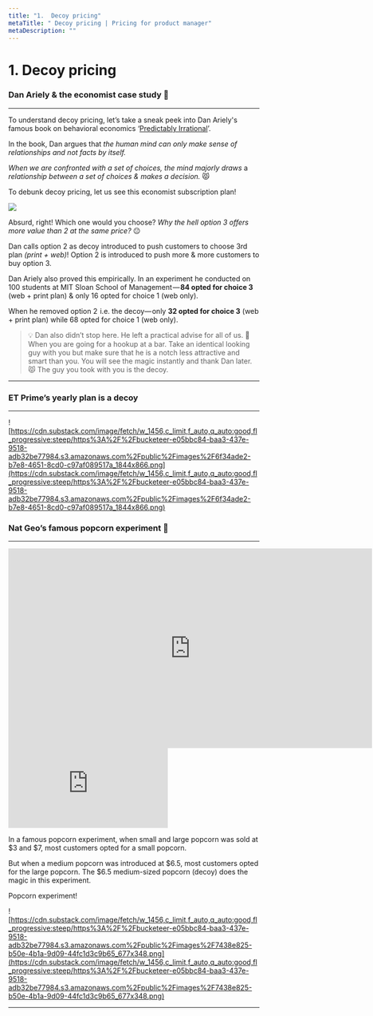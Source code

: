 ```yaml
---
title: "1.  Decoy pricing"
metaTitle: " Decoy pricing | Pricing for product manager"
metaDescription: ""
---
```




# 1. Decoy pricing

### Dan Ariely & the economist case study 🧧

---

To understand decoy pricing, let’s take a sneak peek into Dan Ariely's famous book on behavioral economics ‘[Predictably Irrational](https://www.amazon.in/dp/B002RI9QJE/ref=dp-kindle-redirect?_encoding=UTF8&btkr=1)’.

In the book, Dan argues that *the human mind can only make sense of relationships and not facts by itself.*

*When we are confronted with a set of choices, the mind majorly draws* a *relationship between a set of choices & makes a decision.* 😾

To debunk decoy pricing, let us see this economist subscription plan!

<div class="img-70 img-center">

<img src="https://cdn.substack.com/image/fetch/w_1456,c_limit,f_auto,q_auto:good,fl_progressive:steep/https%3A%2F%2Fbucketeer-e05bbc84-baa3-437e-9518-adb32be77984.s3.amazonaws.com%2Fpublic%2Fimages%2F7fb0be69-f8b5-41c9-8328-457b95309510_432x337.png" />

</div>

Absurd, right! Which one would you choose? *Why the hell option 3 offers more value than 2 at the same price?* 😐

Dan calls option 2 as decoy introduced to push customers to choose 3rd plan *(print + web)*! Option 2 is introduced to push more & more customers to buy option 3.

Dan Ariely also proved this empirically. In an experiment he conducted on 100 students at MIT Sloan School of Management — **84 opted for choice 3** (web + print plan) & only 16 opted for choice 1 (web only).

When he removed option 2  i.e. the decoy— only **32 opted for choice 3** (web + print plan) while 68 opted for choice 1 (web only).


>💡 Dan also didn’t stop here. He left a practical advise for all of us. 👊   When you are going for a hookup at a bar. Take an identical looking  guy  with you but make sure that he is a notch less attractive and smart   than you. You will see the magic instantly and thank Dan later. 😾 The guy you took with you is the decoy.

---



### ET Prime’s yearly plan is a decoy

---

![https://cdn.substack.com/image/fetch/w_1456,c_limit,f_auto,q_auto:good,fl_progressive:steep/https%3A%2F%2Fbucketeer-e05bbc84-baa3-437e-9518-adb32be77984.s3.amazonaws.com%2Fpublic%2Fimages%2F6f34ade2-b7e8-4651-8cd0-c97af089517a_1844x866.png](https://cdn.substack.com/image/fetch/w_1456,c_limit,f_auto,q_auto:good,fl_progressive:steep/https%3A%2F%2Fbucketeer-e05bbc84-baa3-437e-9518-adb32be77984.s3.amazonaws.com%2Fpublic%2Fimages%2F6f34ade2-b7e8-4651-8cd0-c97af089517a_1844x866.png)

### Nat Geo’s famous popcorn experiment 🍿

---


<div class="youtube-embed-desktop">

<iframe width="730" height="400" src="https://www.youtube.com/embed/33aaQdtD20k" title="YouTube video player" frameborder="0" allow="accelerometer; autoplay; clipboard-write; encrypted-media; gyroscope; picture-in-picture" allowfullscreen></iframe>

</div>

<div class="youtube-embed-mobile">

<iframe width="320" height="160" src="https://www.youtube.com/embed/33aaQdtD20k" title="YouTube video player" frameborder="0" allow="accelerometer; autoplay; clipboard-write; encrypted-media; gyroscope; picture-in-picture" allowfullscreen></iframe>

</div>

In a famous popcorn experiment, when small and large popcorn was sold at $3 and $7, most customers opted for a small popcorn.

But when a medium popcorn was introduced at $6.5, most customers opted for the large popcorn. The $6.5 medium-sized popcorn (decoy) does the magic in this experiment.

Popcorn experiment!

![https://cdn.substack.com/image/fetch/w_1456,c_limit,f_auto,q_auto:good,fl_progressive:steep/https%3A%2F%2Fbucketeer-e05bbc84-baa3-437e-9518-adb32be77984.s3.amazonaws.com%2Fpublic%2Fimages%2F7438e825-b50e-4b1a-9d09-44fc1d3c9b65_677x348.png](https://cdn.substack.com/image/fetch/w_1456,c_limit,f_auto,q_auto:good,fl_progressive:steep/https%3A%2F%2Fbucketeer-e05bbc84-baa3-437e-9518-adb32be77984.s3.amazonaws.com%2Fpublic%2Fimages%2F7438e825-b50e-4b1a-9d09-44fc1d3c9b65_677x348.png)

---

